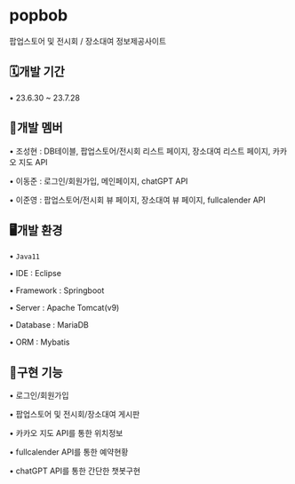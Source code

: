 # popbob
팝업스토어 및 전시회 / 장소대여 정보제공사이트

## 🗓개발 기간
• 23.6.30 ~ 23.7.28 

## 👥개발 멤버
• 조성현 : DB테이블, 팝업스토어/전시회 리스트 페이지, 장소대여 리스트 페이지, 카카오 지도 API

• 이동준 : 로그인/회원가입, 메인페이지, chatGPT API

• 이준영 : 팝업스토어/전시회 뷰 페이지, 장소대여 뷰 페이지, fullcalender API

## 🖥개발 환경
• `Java11`

• IDE : Eclipse

• Framework : Springboot

• Server : Apache Tomcat(v9)

• Database : MariaDB

• ORM : Mybatis

## 📌구현 기능
• 로그인/회원가입

• 팝업스토어 및 전시회/장소대여 게시판

• 카카오 지도 API를 통한 위치정보

• fullcalender API를 통한 예약현황

• chatGPT API를 통한 간단한 챗봇구현

